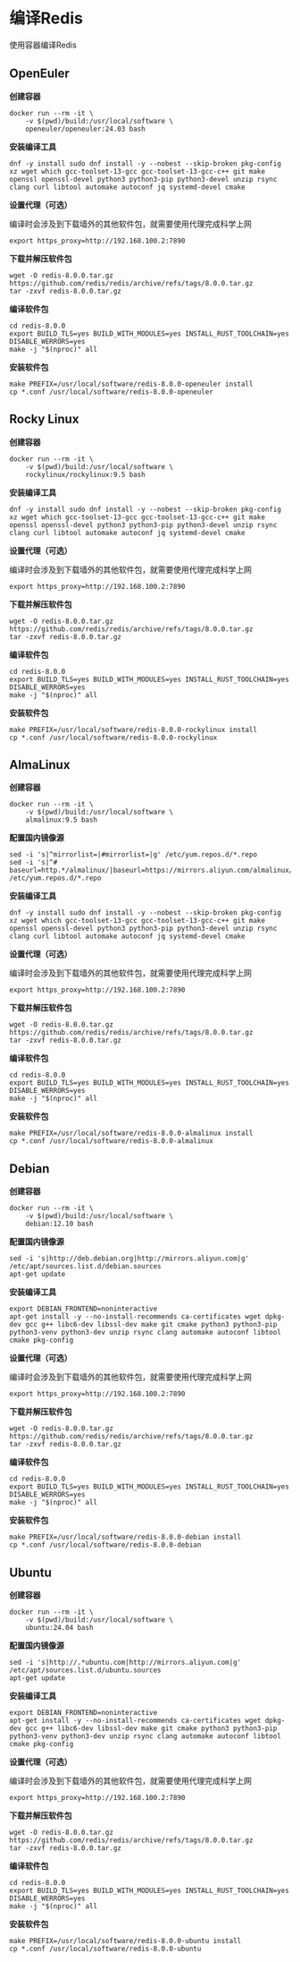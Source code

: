 # 编译Redis

使用容器编译Redis



## OpenEuler

**创建容器**

```
docker run --rm -it \
    -v $(pwd)/build:/usr/local/software \
    openeuler/openeuler:24.03 bash
```

**安装编译工具**

```
dnf -y install sudo dnf install -y --nobest --skip-broken pkg-config xz wget which gcc-toolset-13-gcc gcc-toolset-13-gcc-c++ git make openssl openssl-devel python3 python3-pip python3-devel unzip rsync clang curl libtool automake autoconf jq systemd-devel cmake
```

**设置代理（可选）**

编译时会涉及到下载墙外的其他软件包，就需要使用代理完成科学上网

```
export https_proxy=http://192.168.100.2:7890
```

**下载并解压软件包**

```
wget -O redis-8.0.0.tar.gz https://github.com/redis/redis/archive/refs/tags/8.0.0.tar.gz
tar -zxvf redis-8.0.0.tar.gz
```

**编译软件包**

```
cd redis-8.0.0
export BUILD_TLS=yes BUILD_WITH_MODULES=yes INSTALL_RUST_TOOLCHAIN=yes DISABLE_WERRORS=yes
make -j "$(nproc)" all
```

**安装软件包**

```
make PREFIX=/usr/local/software/redis-8.0.0-openeuler install
cp *.conf /usr/local/software/redis-8.0.0-openeuler
```



## Rocky Linux

**创建容器**

```
docker run --rm -it \
    -v $(pwd)/build:/usr/local/software \
    rockylinux/rockylinux:9.5 bash
```

**安装编译工具**

```
dnf -y install sudo dnf install -y --nobest --skip-broken pkg-config xz wget which gcc-toolset-13-gcc gcc-toolset-13-gcc-c++ git make openssl openssl-devel python3 python3-pip python3-devel unzip rsync clang curl libtool automake autoconf jq systemd-devel cmake
```

**设置代理（可选）**

编译时会涉及到下载墙外的其他软件包，就需要使用代理完成科学上网

```
export https_proxy=http://192.168.100.2:7890
```

**下载并解压软件包**

```
wget -O redis-8.0.0.tar.gz https://github.com/redis/redis/archive/refs/tags/8.0.0.tar.gz
tar -zxvf redis-8.0.0.tar.gz
```

**编译软件包**

```
cd redis-8.0.0
export BUILD_TLS=yes BUILD_WITH_MODULES=yes INSTALL_RUST_TOOLCHAIN=yes DISABLE_WERRORS=yes
make -j "$(nproc)" all
```

**安装软件包**

```
make PREFIX=/usr/local/software/redis-8.0.0-rockylinux install
cp *.conf /usr/local/software/redis-8.0.0-rockylinux
```



## AlmaLinux

**创建容器**

```
docker run --rm -it \
    -v $(pwd)/build:/usr/local/software \
    almalinux:9.5 bash
```

**配置国内镜像源**

```
sed -i 's|^mirrorlist=|#mirrorlist=|g' /etc/yum.repos.d/*.repo
sed -i 's|^# baseurl=http.*/almalinux/|baseurl=https://mirrors.aliyun.com/almalinux/|g' /etc/yum.repos.d/*.repo
```

**安装编译工具**

```
dnf -y install sudo dnf install -y --nobest --skip-broken pkg-config xz wget which gcc-toolset-13-gcc gcc-toolset-13-gcc-c++ git make openssl openssl-devel python3 python3-pip python3-devel unzip rsync clang curl libtool automake autoconf jq systemd-devel cmake
```

**设置代理（可选）**

编译时会涉及到下载墙外的其他软件包，就需要使用代理完成科学上网

```
export https_proxy=http://192.168.100.2:7890
```

**下载并解压软件包**

```
wget -O redis-8.0.0.tar.gz https://github.com/redis/redis/archive/refs/tags/8.0.0.tar.gz
tar -zxvf redis-8.0.0.tar.gz
```

**编译软件包**

```
cd redis-8.0.0
export BUILD_TLS=yes BUILD_WITH_MODULES=yes INSTALL_RUST_TOOLCHAIN=yes DISABLE_WERRORS=yes
make -j "$(nproc)" all
```

**安装软件包**

```
make PREFIX=/usr/local/software/redis-8.0.0-almalinux install
cp *.conf /usr/local/software/redis-8.0.0-almalinux
```



## Debian

**创建容器**

```
docker run --rm -it \
    -v $(pwd)/build:/usr/local/software \
    debian:12.10 bash
```

**配置国内镜像源**

```
sed -i 's|http://deb.debian.org|http://mirrors.aliyun.com|g' /etc/apt/sources.list.d/debian.sources
apt-get update
```

**安装编译工具**

```
export DEBIAN_FRONTEND=noninteractive
apt-get install -y --no-install-recommends ca-certificates wget dpkg-dev gcc g++ libc6-dev libssl-dev make git cmake python3 python3-pip python3-venv python3-dev unzip rsync clang automake autoconf libtool cmake pkg-config
```

**设置代理（可选）**

编译时会涉及到下载墙外的其他软件包，就需要使用代理完成科学上网

```
export https_proxy=http://192.168.100.2:7890
```

**下载并解压软件包**

```
wget -O redis-8.0.0.tar.gz https://github.com/redis/redis/archive/refs/tags/8.0.0.tar.gz
tar -zxvf redis-8.0.0.tar.gz
```

**编译软件包**

```
cd redis-8.0.0
export BUILD_TLS=yes BUILD_WITH_MODULES=yes INSTALL_RUST_TOOLCHAIN=yes DISABLE_WERRORS=yes
make -j "$(nproc)" all
```

**安装软件包**

```
make PREFIX=/usr/local/software/redis-8.0.0-debian install
cp *.conf /usr/local/software/redis-8.0.0-debian
```



## Ubuntu

**创建容器**

```
docker run --rm -it \
    -v $(pwd)/build:/usr/local/software \
    ubuntu:24.04 bash
```

**配置国内镜像源**

```
sed -i 's|http://.*ubuntu.com|http://mirrors.aliyun.com|g' /etc/apt/sources.list.d/ubuntu.sources
apt-get update
```

**安装编译工具**

```
export DEBIAN_FRONTEND=noninteractive
apt-get install -y --no-install-recommends ca-certificates wget dpkg-dev gcc g++ libc6-dev libssl-dev make git cmake python3 python3-pip python3-venv python3-dev unzip rsync clang automake autoconf libtool cmake pkg-config
```

**设置代理（可选）**

编译时会涉及到下载墙外的其他软件包，就需要使用代理完成科学上网

```
export https_proxy=http://192.168.100.2:7890
```

**下载并解压软件包**

```
wget -O redis-8.0.0.tar.gz https://github.com/redis/redis/archive/refs/tags/8.0.0.tar.gz
tar -zxvf redis-8.0.0.tar.gz
```

**编译软件包**

```
cd redis-8.0.0
export BUILD_TLS=yes BUILD_WITH_MODULES=yes INSTALL_RUST_TOOLCHAIN=yes DISABLE_WERRORS=yes
make -j "$(nproc)" all
```

**安装软件包**

```
make PREFIX=/usr/local/software/redis-8.0.0-ubuntu install
cp *.conf /usr/local/software/redis-8.0.0-ubuntu
```


